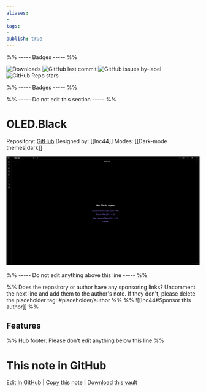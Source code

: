 ```yaml
---
aliases:
- 
tags: 
- 
publish: true
---
```


%% ----- Badges ----- %%

![Downloads](https://img.shields.io/badge/downloads-772-573E7A?style=for-the-badge&logo=)
![GitHub last commit](https://img.shields.io/github/last-commit/Inc44/OLED.Black?color=573E7A&label=last%20update&logo=github&style=for-the-badge)
![GitHub issues by-label](https://img.shields.io/github/issues/Inc44/OLED.Black/help%20wanted?color=573E7A&logo=github&style=for-the-badge) 
![GitHub Repo stars](https://img.shields.io/github/stars/Inc44/OLED.Black?color=573E7A&logo=github&style=for-the-badge)

%% ----- Badges ----- %%

%% ----- Do not edit this section ----- %%

# OLED.Black

Repository: [GitHub](https://github.com/Inc44/OLED.Black)
Designed by: [[Inc44]]
Modes: [[Dark-mode themes|dark]]



![screenshot](https://github.com/Inc44/OLED.Black/raw/HEAD/screenshot.png)

%% ----- Do not edit anything above this line ----- %% 

%% Does the repository or author have any sponsoring links? Uncomment the next line and add them to the author's note. If they don't, please delete the placeholder tag: #placeholder/author %%
%% ![[Inc44#Sponsor this author]] %%


## Features



%% Hub footer: Please don't edit anything below this line %%

# This note in GitHub

<span class="git-footer">[Edit In GitHub](https://github.dev/obsidian-community/obsidian-hub/blob/main/02%20-%20Community%20Expansions/02.05%20All%20Community%20Expansions/Themes/OLED.Black.md "git-hub-edit-note") | [Copy this note](https://raw.githubusercontent.com/obsidian-community/obsidian-hub/main/02%20-%20Community%20Expansions/02.05%20All%20Community%20Expansions/Themes/OLED.Black.md "git-hub-copy-note") | [Download this vault](https://github.com/obsidian-community/obsidian-hub/archive/refs/heads/main.zip "git-hub-download-vault") </span>
